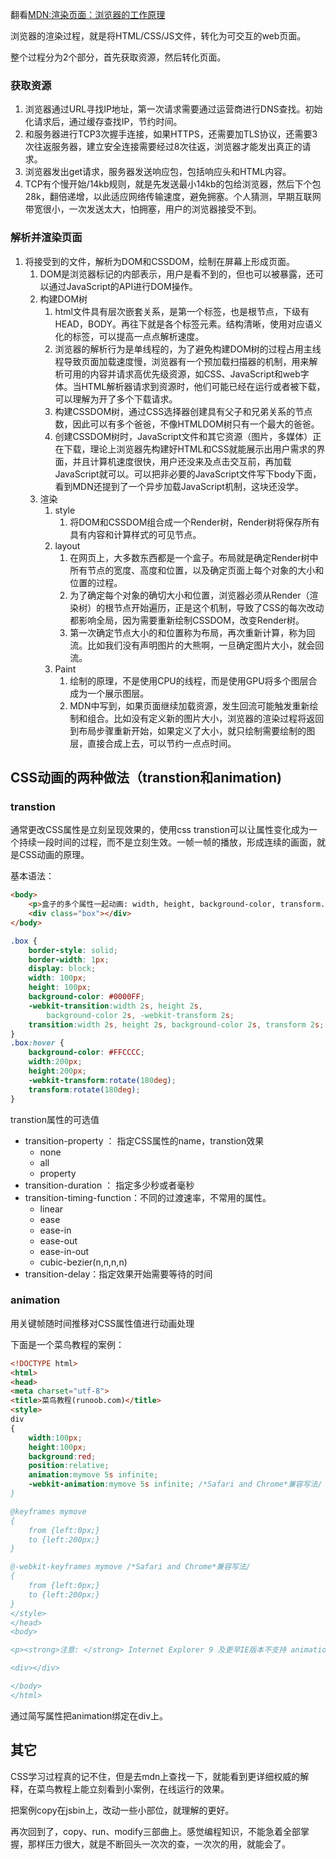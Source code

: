 翻看[MDN:渲染页面：浏览器的工作原理](https://developer.mozilla.org/zh-CN/docs/Web/Performance/How_browsers_work)

浏览器的渲染过程，就是将HTML/CSS/JS文件，转化为可交互的web页面。

整个过程分为2个部分，首先获取资源，然后转化页面。



### 获取资源

1. 浏览器通过URL寻找IP地址，第一次请求需要通过运营商进行DNS查找。初始化请求后，通过缓存查找IP，节约时间。
2. 和服务器进行TCP3次握手连接，如果HTTPS，还需要加TLS协议，还需要3次往返服务器，建立安全连接需要经过8次往返，浏览器才能发出真正的请求。
3. 浏览器发出get请求，服务器发送响应包，包括响应头和HTML内容。
4. TCP有个慢开始/14kb规则，就是先发送最小14kb的包给浏览器，然后下个包28k，翻倍递增，以此适应网络传输速度，避免拥塞。个人猜测，早期互联网带宽很小，一次发送太大，怕拥塞，用户的浏览器接受不到。



### 解析并渲染页面

1. 将接受到的文件，解析为DOM和CSSDOM，绘制在屏幕上形成页面。
   1. DOM是浏览器标记的内部表示，用户是看不到的，但也可以被暴露，还可以通过JavaScript的API进行DOM操作。
   2. 构建DOM树
      1. html文件具有层次嵌套关系，<html>是第一个标签，也是根节点，下级有HEAD，BODY。再往下就是各个标签元素。结构清晰，使用对应语义化的标签，可以提高一点点解析速度。
      2. 浏览器的解析行为是单线程的，为了避免构建DOM树的过程占用主线程导致页面加载速度慢，浏览器有一个预加载扫描器的机制，用来解析可用的内容并请求高优先级资源，如CSS、JavaScript和web字体。当HTML解析器请求到资源时，他们可能已经在运行或者被下载，可以理解为开了多个下载请求。
      3. 构建CSSDOM树，通过CSS选择器创建具有父子和兄弟关系的节点数，因此可以有多个爸爸，不像HTMLDOM树只有<html>一个最大的爸爸。
      4. 创建CSSDOM树时，JavaScript文件和其它资源（图片，多媒体）正在下载，理论上浏览器先构建好HTML和CSS就能展示出用户需求的界面，并且计算机速度很快，用户还没来及点击交互前，再加载JavaScript就可以。可以把非必要的JavaScript文件写下body下面，看到MDN还提到了一个异步加载JavaScript机制，这块还没学。
   3. 渲染
      1. style
         1. 将DOM和CSSDOM组合成一个Render树，Render树将保存所有具有内容和计算样式的可见节点。
      2. layout
         1. 在网页上，大多数东西都是一个盒子。布局就是确定Render树中所有节点的宽度、高度和位置，以及确定页面上每个对象的大小和位置的过程。
         2. 为了确定每个对象的确切大小和位置，浏览器必须从Render（渲染树）的根节点开始遍历，正是这个机制，导致了CSS的每次改动都影响全局，因为需要重新绘制CSSDOM，改变Render树。
         3. 第一次确定节点大小的和位置称为布局，再次重新计算，称为回流。比如我们没有声明图片的大熊啊，一旦确定图片大小，就会回流。
      3. Paint 
         1. 绘制的原理，不是使用CPU的线程，而是使用GPU将多个图层合成为一个展示图层。
         2. MDN中写到，如果页面继续加载资源，发生回流可能触发重新绘制和组合。比如没有定义新的图片大小，浏览器的渲染过程将返回到布局步骤重新开始，如果定义了大小，就只绘制需要绘制的图层，直接合成上去，可以节约一点点时间。



## CSS动画的两种做法（transtion和animation)

### transtion

通常更改CSS属性是立刻呈现效果的，使用css transtion可以让属性变化成为一个持续一段时间的过程，而不是立刻生效。一帧一帧的播放，形成连续的画面，就是CSS动画的原理。

基本语法：

```html
<body>
    <p>盒子的多个属性一起动画: width, height, background-color, transform. 将光标悬停在盒子上查看动画。</p>
    <div class="box"></div>
</body>
```

```css
.box {
    border-style: solid;
    border-width: 1px;
    display: block;
    width: 100px;
    height: 100px;
    background-color: #0000FF;
    -webkit-transition:width 2s, height 2s,
        background-color 2s, -webkit-transform 2s;
    transition:width 2s, height 2s, background-color 2s, transform 2s;
}
.box:hover {
    background-color: #FFCCCC;
    width:200px;
    height:200px;
    -webkit-transform:rotate(180deg);
    transform:rotate(180deg);
}
```

transtion属性的可选值

- transition-property ： 指定CSS属性的name，transtion效果
  - none
  - all
  - property
- transition-duration ： 指定多少秒或者毫秒
- transition-timing-function：不同的过渡速率，不常用的属性。
  - linear
  - ease
  - ease-in
  - ease-out
  - ease-in-out
  - cubic-bezier(n,n,n,n)
- transition-delay：指定效果开始需要等待的时间



### animation

用关键帧随时间推移对CSS属性值进行动画处理

下面是一个菜鸟教程的案例：

```html
<!DOCTYPE html>
<html>
<head>
<meta charset="utf-8"> 
<title>菜鸟教程(runoob.com)</title>
<style> 
div
{
	width:100px;
	height:100px;
	background:red;
	position:relative;
	animation:mymove 5s infinite;
	-webkit-animation:mymove 5s infinite; /*Safari and Chrome*兼容写法/
}

@keyframes mymove
{
	from {left:0px;}
	to {left:200px;}
}

@-webkit-keyframes mymove /*Safari and Chrome*兼容写法/
{
	from {left:0px;}
	to {left:200px;}
}
</style>
</head>
<body>

<p><strong>注意: </strong> Internet Explorer 9 及更早IE版本不支持 animation 属性。</p>

<div></div>

</body>
</html>
```

通过简写属性把animation绑定在div上。



## 其它

CSS学习过程真的记不住，但是去mdn上查找一下，就能看到更详细权威的解释，在菜鸟教程上能立刻看到小案例，在线运行的效果。

把案例copy在jsbin上，改动一些小部位，就理解的更好。

再次回到了，copy、run、modify三部曲上。感觉编程知识，不能急着全部掌握，那样压力很大，就是不断回头一次次的查，一次次的用，就能会了。

